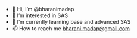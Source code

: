 - 👋 Hi, I’m @bharanimadap
- 👀 I’m interested in SAS
- 🌱 I’m currently learning base and advanced SAS
- 📫 How to reach me bharani.madap@gmail.com

<!---
bharanimadap/bharanimadap is a ✨ special ✨ repository because its `README.md` (this file) appears on your GitHub profile.
You can click the Preview link to take a look at your changes.
--->
